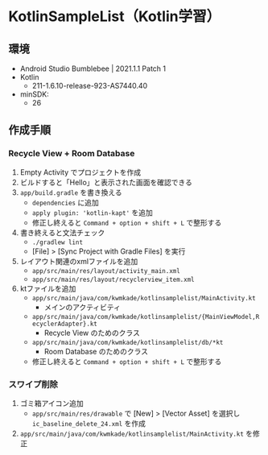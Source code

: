 # KotlinSampleList（Kotlin学習）

## 環境
* Android Studio Bumblebee | 2021.1.1 Patch 1
* Kotlin
    - 211-1.6.10-release-923-AS7440.40
* minSDK:
    - 26

## 作成手順
### Recycle View + Room Database
1. Empty Activity でプロジェクトを作成
1. ビルドすると「Hello」と表示された画面を確認できる
1. `app/build.gradle` を書き換える
    - `dependencies` に追加
    - `apply plugin: 'kotlin-kapt'` を追加
    - 修正し終えると `Command + option + shift + L` で整形する
1. 書き終えると文法チェック
    - `./gradlew lint`
    - [File] > [Sync Project with Gradle Files] を実行  
1. レイアウト関連のxmlファイルを追加
    - `app/src/main/res/layout/activity_main.xml`
    - `app/src/main/res/layout/recyclerview_item.xml`
1. ktファイルを追加
    - `app/src/main/java/com/kwmkade/kotlinsamplelist/MainActivity.kt`
        - メインのアクティビティ
    - `app/src/main/java/com/kwmkade/kotlinsamplelist/{MainViewModel,RecyclerAdapter}.kt`
        - Recycle View のためのクラス
    - `app/src/main/java/com/kwmkade/kotlinsamplelist/db/*kt`
        - Room Database のためのクラス
    - 修正し終えると `Command + option + shift + L` で整形する

### スワイプ削除
1. ゴミ箱アイコン追加
    - `app/src/main/res/drawable` で [New] > [Vector Asset] を選択し `ic_baseline_delete_24.xml` を作成
1. `app/src/main/java/com/kwmkade/kotlinsamplelist/MainActivity.kt` を修正
